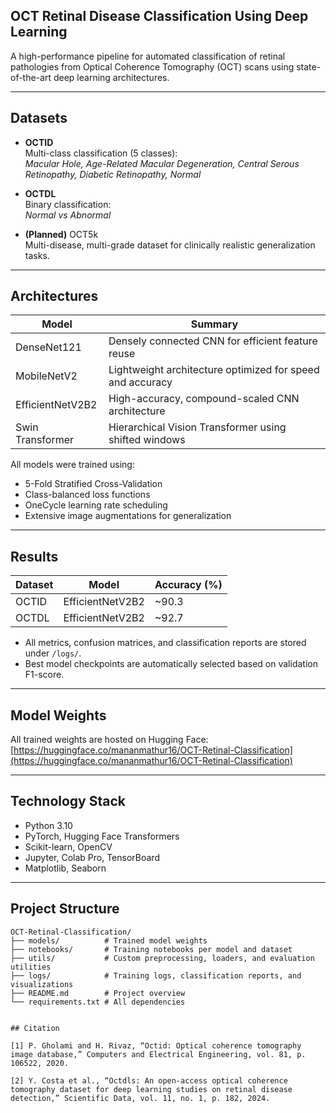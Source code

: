 ## OCT Retinal Disease Classification Using Deep Learning

A high-performance pipeline for automated classification of retinal pathologies from Optical Coherence Tomography (OCT) scans using state-of-the-art deep learning architectures.

---

## Datasets

- **OCTID**  
  Multi-class classification (5 classes):  
  *Macular Hole, Age-Related Macular Degeneration, Central Serous Retinopathy, Diabetic Retinopathy, Normal*

- **OCTDL**  
  Binary classification:  
  *Normal vs Abnormal*

- **(Planned)** OCT5k  
  Multi-disease, multi-grade dataset for clinically realistic generalization tasks.

---

## Architectures

| Model              | Summary                                       |
|--------------------|-----------------------------------------------|
| DenseNet121        | Densely connected CNN for efficient feature reuse |
| MobileNetV2        | Lightweight architecture optimized for speed and accuracy |
| EfficientNetV2B2   | High-accuracy, compound-scaled CNN architecture |
| Swin Transformer   | Hierarchical Vision Transformer using shifted windows |

All models were trained using:
- 5-Fold Stratified Cross-Validation
- Class-balanced loss functions
- OneCycle learning rate scheduling
- Extensive image augmentations for generalization

---

## Results

| Dataset | Model            | Accuracy (%) |
|---------|------------------|--------------|
| OCTID   | EfficientNetV2B2 | ~90.3        |
| OCTDL   | EfficientNetV2B2 | ~92.7        |

- All metrics, confusion matrices, and classification reports are stored under `/logs/`.
- Best model checkpoints are automatically selected based on validation F1-score.

---

## Model Weights

All trained weights are hosted on Hugging Face:  
[https://huggingface.co/mananmathur16/OCT-Retinal-Classification](https://huggingface.co/mananmathur16/OCT-Retinal-Classification)

---

## Technology Stack

- Python 3.10  
- PyTorch, Hugging Face Transformers  
- Scikit-learn, OpenCV  
- Jupyter, Colab Pro, TensorBoard  
- Matplotlib, Seaborn

---

## Project Structure

```plaintext
OCT-Retinal-Classification/
├── models/          # Trained model weights
├── notebooks/       # Training notebooks per model and dataset
├── utils/           # Custom preprocessing, loaders, and evaluation utilities
├── logs/            # Training logs, classification reports, and visualizations
├── README.md        # Project overview
└── requirements.txt # All dependencies


## Citation

[1] P. Gholami and H. Rivaz, “Octid: Optical coherence tomography image database,” Computers and Electrical Engineering, vol. 81, p. 106522, 2020.

[2] Y. Costa et al., “Octdls: An open-access optical coherence tomography dataset for deep learning studies on retinal disease detection,” Scientific Data, vol. 11, no. 1, p. 182, 2024.
